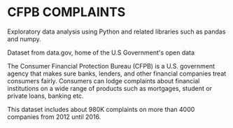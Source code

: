 # CFPB COMPLAINTS
Exploratory data analysis using Python and related libraries such as pandas and numpy.

Dataset from data.gov, home of the U.S Government's open data

The Consumer Financial Protection Bureau (CFPB) is a U.S. government agency that makes sure banks, lenders, and other financial companies treat consumers fairly. Consumers can lodge complaints about financial institutions on a wide range of products such as mortgages, student or private loans, banking etc.

This dataset includes about 980K complaints on more than 4000 companies from 2012 until 2016.
